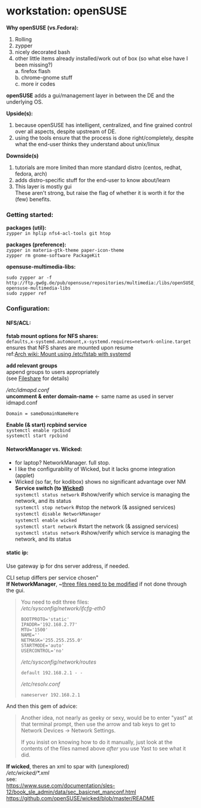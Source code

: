 # workstation: openSUSE
**Why openSUSE (vs.Fedora):**  
1. Rolling  
2. zypper  
2. nicely decorated bash  
2. other little items already installed/work out of box (so what else have I been missing?)  
  a. firefox flash  
  b. chrome-gnome stuff  
  c. more ir codes  

**openSUSE** adds a gui/management layer in between the DE and the underlying OS.  

**Upside(s):**  
1) because openSUSE has intelligent, centralized, and fine grained control over all aspects, despite upstream of DE.  
2) using the tools ensure that the process is done right/completely, despite what the end-user thinks they understand about unix/linux  

**Downside(s)**  
1) tutorials are more limited than more standard distro (centos, redhat, fedora, arch)
2) adds distro-specific stuff for the end-user to know about/learn 
2) This layer is mostly gui  
These aren't strong, but raise the flag of whether it is worth it for the (few) benefits.  
### Getting started:
**packages (util):**  
`zypper in hplip nfs4-acl-tools git htop`  

**packages (preference):**  
`zypper in materia-gtk-theme paper-icon-theme`  
`zypper rm gnome-software PackageKit`  

**opensuse-multimedia-libs:**  
```
sudo zypper ar -f http://ftp.gwdg.de/pub/opensuse/repositories/multimedia:/libs/openSUSE_Tumbleweed/ opensuse-multimedia-libs
sudo zypper ref
```
### Configuration:
#### NFS/ACL:
**fstab mount options for NFS shares:**  
`defaults,x-systemd.automount,x-systemd.requires=network-online.target`  
ensures that NFS shares are mounted upon resume  
ref:[Arch wiki: Mount using /etc/fstab with systemd](https://wiki.archlinux.org/index.php/NFS#Mount_using_/etc/fstab_with_systemd)  

**add relevant groups**  
append groups to users appropriately  
(see [Fileshare] for details)  

_/etc/idmapd.conf_  
**uncomment & enter domain-name** <- same name as used in server idmapd.conf  
```
Domain = sameDomainNameHere
```
**Enable (& start) rcpbind service**  
`systemctl enable rpcbind`  
`systemctl start rpcbind`  
#### NetworkManager vs. Wicked:  
- for laptop? NetworkManager. full stop.  
- I like the configurability of Wicked, but it lacks gnome integration (applet)  
- Wicked (so far, for kodibox) shows no significant advantage over NM  
**Service switch (to [Wicked])**  
`systemctl status network` #show/verify which service is managing the network, and its status  
`systemctl stop network` #stop the network (& assigned services)  
`systemctl disable NetworkManager`  
`systemctl enable wicked`  
`systemctl start network`  #start the network (& assigned services)  
`systemctl status network`  #show/verify which service is managing the network, and its status  

#### static ip:
Use gateway ip for dns server address, if needed.  

CLI setup differs per service chosen"  
**If NetworkManager**, ~[three files need to be modified](https://forums.opensuse.org/showthread.php/431523-Configure-Static-Ip-using-the-Terminal?p=2109330#post2109330) if not done through the gui.  

> You need to edit three files:  
> _/etc/sysconfig/network/ifcfg-eth0_  
> ``` 
> BOOTPROTO='static'  
> IPADDR='192.168.2.77'  
> MTU='1500'  
> NAME=''  
> NETMASK='255.255.255.0'  
> STARTMODE='auto'  
> USERCONTROL='no'  
> ``` 
> _/etc/sysconfig/network/routes_  
> ``` 
> default 192.168.2.1 - -  
> ```
> _/etc/resolv.conf_  
> ```
> nameserver 192.168.2.1  
> ```

And then this gem of advice:  
> Another idea, not nearly as geeky or sexy, would be to enter "yast" at that terminal prompt, then use the arrow and tab keys to get to Network Devices -> Network Settings.  
> 
> If you insist on knowing how to do it manually, just look at the contents of the files named above *after* you use Yast to see what it did.  

**If wicked**, theres an xml to spar with (unexplored)  
_/etc/wicked/*.xml_  
see:  
https://www.suse.com/documentation/sles-12/book_sle_admin/data/sec_basicnet_manconf.html  
https://github.com/openSUSE/wicked/blob/master/README  

[Fileshare]: ../html/fileshare.html#acl-setup
[Wicked]: https://doc.opensuse.org/documentation/leap/reference/html/book.opensuse.reference/cha.network.html#sec.network.manconf.using_wicked

